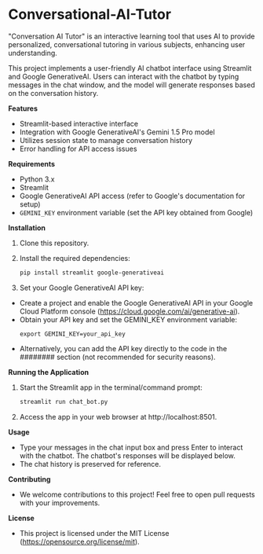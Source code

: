 # Conversational-AI-Tutor
"Conversation AI Tutor" is an interactive learning tool that uses AI to provide personalized, conversational tutoring in various subjects, enhancing user understanding.

This project implements a user-friendly AI chatbot interface using Streamlit and Google GenerativeAI. Users can interact with the chatbot by typing messages in the chat window, and the model will generate responses based on the conversation history.

**Features**

- Streamlit-based interactive interface
- Integration with Google GenerativeAI's Gemini 1.5 Pro model
- Utilizes session state to manage conversation history
- Error handling for API access issues

**Requirements**

- Python 3.x
- Streamlit
- Google GenerativeAI API access (refer to Google's documentation for setup)
- `GEMINI_KEY` environment variable (set the API key obtained from Google)

**Installation**

1. Clone this repository.
2. Install the required dependencies:

   ```bash
   pip install streamlit google-generativeai
   ```
   
3. Set your Google GenerativeAI API key:
   
- Create a project and enable the Google GenerativeAI API in your Google Cloud Platform console (https://cloud.google.com/ai/generative-ai).
- Obtain your API key and set the GEMINI_KEY environment variable:
   ```
   export GEMINI_KEY=your_api_key
   ```
- Alternatively, you can add the API key directly to the code in the ######## section (not recommended for security reasons).

**Running the Application**
   1. Start the Streamlit app in the terminal/command prompt:
      
      ```bash
      streamlit run chat_bot.py
      ```
   2. Access the app in your web browser at http://localhost:8501.

**Usage**
   - Type your messages in the chat input box and press Enter to interact with the chatbot. The chatbot's responses will be displayed below.
   - The chat history is preserved for reference.

**Contributing**
   - We welcome contributions to this project! Feel free to open pull requests with your improvements.

**License**
   - This project is licensed under the MIT License (https://opensource.org/license/mit).
